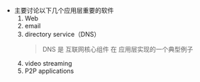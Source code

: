- 主要讨论以下几个应用层重要的软件
  1. Web
  2. email
  3. directory service（DNS）
     > DNS 是 互联网核心组件 在 应用层实现的一个典型例子
  4. video streaming
  5. P2P applications